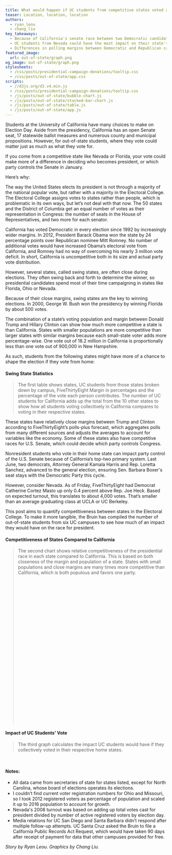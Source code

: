```yaml
---
title: What would happen if UC students from competitive states voted at home this November?
teaser: Location, location, location
authors:
  - ryan_leou
  - chang_liu
key_takeaways:
  - Because of California's senate race between two Democratic candidates, all other states are more competitive. States with small populations and close margins, like New Hampshire, are several orders of magnitude more competitive. 
  - UC students from Nevada could have the most impact on their state's results because the state has close polling margins, relatively small population and more students relative to other states. 
  - Differences in polling margins between Democratic and Republican candidates in the presidential and Senate races mean students could potentially tip only one race one way without significantly affecting the other.
featured_image:
  url: out-of-state/graph.png
og_image: out-of-state/graph.png
stylesheets:
  - /css/posts/presidential-campaign-donations/tooltip.css
  - /css/posts/out-of-state/app.css
scripts:
  - //d3js.org/d3.v4.min.js
  - /css/posts/presidential-campaign-donations/tooltip.css
  - /js/posts/out-of-state/bubble-chart.js
  - /js/posts/out-of-state/stacked-bar-chart.js
  - /js/posts/out-of-state/table.js
  - /js/posts/out-of-state/app.js
---
```



Students at the University of California have many choices to make on Election Day. Aside from the presidency, California has an open Senate seat, 17 statewide ballot measures and numerous county and municipal propositions. However, for out-of-state students, where they vote could matter just as much as what they vote for.

If you come from a competitive state like Nevada or Florida, your vote could make more of a difference in deciding who becomes president, or which party controls the Senate in January.

Here’s why:

The way the United States elects its president is not through a majority of the national popular vote, but rather with a majority in the Electoral College. The Electoral College assigns votes to states rather than people, which is problematic in its own ways, but let’s not deal with that now. The 50 states and the District of Columbia get an equal number of votes as their representation in Congress: the number of seats in the House of Representatives, and two more for each senator.

California has voted Democratic in every election since 1992 by increasingly wider margins. In 2012, President Barack Obama won the state by 24 percentage points over Republican nominee Mitt Romney. No number of additional votes would have increased Obama’s electoral vote from California, and Romney had no way of overcoming his nearly 3 million vote deficit. In short, California is uncompetitive both in its size and actual party vote distribution.

However, several states, called swing states, are often close during elections. They often swing back and forth to determine the winner, so presidential candidates spend most of their time campaigning in states like Florida, Ohio or Nevada.

Because of their close margins, swing states are the key to winning elections. In 2000, George W. Bush won the presidency by winning Florida by about 500 votes.

The combination of a state’s voting population and margin between Donald Trump and Hillary Clinton can show how much more competitive a state is than California. States with smaller populations are more competitive than larger states with similar margins because each small-state voter adds more percentage-wise. One vote out of 18.2 million in California is proportionally less than one vote out of 900,000 in New Hampshire.

As such, students from the following states might have more of a chance to shape the election if they vote from home:

#### Swing State Statistics
> The first table shows states, UC students from those states broken down by campus, FiveThirtyEight Margin in percentages and the percentage of the vote each person contributes. The number of UC students for California adds up the total from the 10 other states to show how all students voting collectively in California compares to voting in their respective states.
<div id="table"></div>

These states have relatively close margins between Trump and Clinton according to FiveThirtyEight’s polls-plus forecast, which aggregates polls from many different sources and adjusts the averages to account for variables like the economy. Some of these states also have competitive races for U.S. Senate, which could decide which party controls Congress.

Nonresident students who vote in their home state can impact party control of the U.S. Senate because of California’s top-two primary system. Last June, two democrats, Attorney General Kamala Harris and Rep. Loretta Sanchez, advanced to the general election, ensuring Sen. Barbara Boxer's seat stays with the Democratic Party this cycle.

However, consider Nevada. As of Friday, FiveThirtyEight had Democrat Catherine Cortez Masto up only 0.4 percent above Rep. Joe Heck. Based on expected turnout, this translates to about 4,000 votes. That’s smaller than an average graduating class at UCLA or UC Berkeley.

This post aims to quantify competitiveness between states in the Electoral College. To make it more tangible, the Bruin has compiled the number of out-of-state students from six UC campuses to see how much of an impact they would have on the race for president.

#### Competitiveness of States Compared to California
> The second chart shows relative competitiveness of the presidential race in each state compared to California. This is based on both closeness of the margin and population of a state. States with small populations and close margins are many times more competitive than California, which is both populous and favors one party.
<svg width="640" height="640" id="bubble-chart"></svg>

#### Impact of UC Students' Vote
> The third graph calculates the impact UC students would have if they collectively voted in their respective home states.
<div id="stacked-bar-chart" style="margin-bottom: 50px;"></div>

#### Notes:
- All data came from secretaries of state for states listed, except for North Carolina, whose board of elections operates its elections.
- I couldn’t find current voter registration numbers for Ohio and Missouri, so I took 2012 registered voters as percentage of population and scaled it up to 2016 population to account for growth.
- Nevada's 2008 turnout was based on adding up total votes cast for president divided by number of active registered voters by election day.
- Media relations for UC San Diego and Santa Barbara didn’t respond after multiple follow-up attempts. UC Santa Cruz asked the Bruin to file a California Public Records Act Request, which would have taken 90 days after receipt of payment for data that other campuses provided for free.

*Story by Ryan Leou. Graphics by Chang Liu.*



